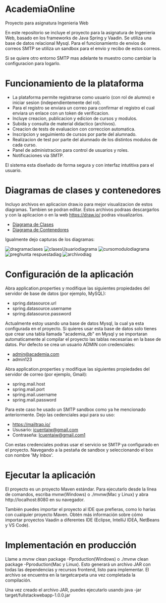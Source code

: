 # AcademiaOnline
Proyecto para asignatura Ingenieria Web

En este repositorio se incluye el proyecto para la asignatura de Ingenieria Web, basado en los frameworks de Java Spring y Vaadin. Se utiliza una base de datos relacional Mysql. 
Para el funcionamiento de envios de correos SMTP se utiliza un sandbox para el envio y recibo de estos correos. 

Si se quiere otro entorno SMTP mas adelante te muestro como cambiar la configuracion para logarlo.

# Funcionamiento de la plataforma

- La plataforma permite registrarse como usuario (con rol de alumno) e iniciar sesion (independientemente del rol).
- Para el registro se enviara un correo para confirmar el registro el cual enviara un enlace con un token de verificacion.
- Incluye creacion, publicacion y edicion de cursos y modulos.
- Subida y consulta de material didactico (archivos).
- Creacion de tests de evaluacion con correccion automatica.
- Inscripcion y seguimiento de cursos por parte del alumnado.
- Realizacion de test por parte del alumnado de los distintos modulos de cada curso.
- Panel de administracion para control de usuarios y roles.
- Notificaciones via SMTP.

El sistema esta diseñado de forma segura y con interfaz intutitiva para el usuario.

# Diagramas de clases y contenedores

Incluyo archivos en aplicacion draw.io para mejor visualizacion de estos diagramas. Tambien se podran editar.
Estos archivos podraas descargarlos y con la aplicacion o en la web https://draw.io/ podras visualizarlos.

  - [Diagrama de Clases](Diagramas/containers.drawio)
  - [Diagrama de Contenedores](Diagramas/Dragramas.drawio)

Igualmente dejo capturas de los diagramas:

![dragramaclases](https://github.com/user-attachments/assets/982f4cb4-4cbc-4a32-9942-ccd6c48399f8)
![clasesUsuariodiagrama](https://github.com/user-attachments/assets/b438c21a-44e1-4718-801e-5c2f9975ed78)
![cursomodulodiagrama](https://github.com/user-attachments/assets/816d3ac3-4aeb-4bb5-b289-562567f39d79)
![preghunta respuestadiag](https://github.com/user-attachments/assets/0e4f2b5e-2274-424c-8850-c7c136edb293)
![archivodiag](https://github.com/user-attachments/assets/a8acfc87-f420-4983-b7a4-1edc962eda90)


# Configuración de la aplicación

Abra application.properties y modifique las siguientes propiedades del servidor de base de datos (por ejemplo, MySQL):

  - spring.datasource.url
  - spring.datasource.username
  - spring.datasource.password

Actualmente estoy usando una base de datos Mysql, la cual ya esta configurada en el proyecto. Si quieres usar esta base de datos solo tienes que crear una tabla llamada "academia_db" en Mysql y se importaran automaticamente al compilar el proyecto las tablas necesarias en la base de datos.
Por defecto se crea un usuario ADMIN con credenciales: 
- admin@academia.com
- admin123

Abra application.properties y modifique las siguientes propiedades del servidor de correo (por ejemplo, Gmail):

  - spring.mail.host
  - spring.mail.port
  - spring.mail.username
  - spring.mail.password


Para este caso he usado un SMTP sandbox como ya he mencionado anteriormente. Dejo las cedenciales aqui para su uso:

  - https://mailtrap.io/
  - Ususario: icuentaiw@gmail.com
  - Contraseña: Icuentaiw@gmail.com1

Con estas credenciales podras usar el servicio se SMTP ya configurado en el proyecto. Navegando a la pestaña de sandbox y seleccionando el box con nombre 'My Inbox'.

# Ejecutar la aplicación

El proyecto es un proyecto Maven estándar. Para ejecutarlo desde la línea de comandos, escriba mvnw(Windows) o ./mvnw(Mac y Linux) y abra http://localhost:8080 en su navegador.

También puedes importar el proyecto al IDE que prefieras, como lo harías con cualquier proyecto Maven. Obtén más información sobre cómo importar proyectos Vaadin a diferentes IDE (Eclipse, IntelliJ IDEA, NetBeans y VS Code).


# Implementación en producción

Llame a mvnw clean package -Pproduction(Windows) o ./mvnw clean package -Pproduction(Mac y Linux). Esto generará un archivo JAR con todas las dependencias y recursos frontend, listo para implementar. El archivo se encuentra en la targetcarpeta una vez completada la compilación.

Una vez creado el archivo JAR, puedes ejecutarlo usando java -jar target/fullstackwebapp-1.0.0.jar


